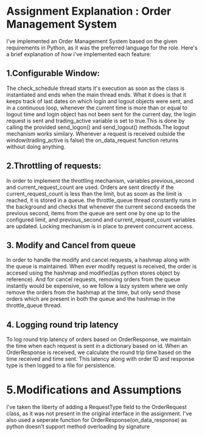# Assignment Explanation : Order Management System
I've implemented an Order Management System based on the given requirements in Python, as it was the preferred language for the role. Here's a brief explanation of how i've implemented each feature:

## 1.Configurable Window:
The check_schedule thread starts it's execution as soon as the class is instantiated and ends when the main thread ends. What it does is that it keeps track of last dates on which login and logout objects were sent, and in a continuous loop, whenever the current time is more than or equal to logout time and login object has not been sent for the current day, the login request is sent and trading_active variable is set to true.This is done by calling the provided send_logon() and send_logout() methods.The logout mechanism works similary.
Whenever a request is received outside the window(trading_active is false) the on_data_request function returns without doing anything.

## 2.Throttling of requests:
In order to implement the throttling mechanism, variables previous_second and current_request_count are used. Orders are sent directly if the current_request_count is less than the limit, but as soom as the limit is reached, it is stored in a queue. the throttle_queue thread constantly runs in the background and checks that whenever the current second exceeds the previous second, items from the queue are sent one by one up to the configured limit, and previous_second and current_request_count variables are updated. Locking mechanism is in place to prevent concurrent access.

## 3. Modify and Cancel from queue
In order to handle the modify and cancel requests, a hashmap along with the queue is maintained. When ever modify request is received, the order is accesed using the hashmap and modified(as python stores object by reference). 
And for cancel requests, removing orders from the queue instantly would be expensive, so we follow a lazy system where we only remove the orders from the hashmap at the time, but only send those orders which are present in both the queue and the hashmap in the throttle_queue thread.

## 4. Logging round trip latency
To log round trip latency of orders based on OrderResponse, we maintain the time when each request is sent in a dictionary based on id. When an OrderResponse is received, we calculate the round trip time based on the time received and time sent. This latency along with order ID and response type is then logged to a file for persistence.


# 5.Modifications and Assumptions
I've taken the liberty of adding a RequestType field to the OrderRequest class, as it was not present in the original interface in the assignment. I've also used a seperate function for OrderResponse(on_data_response) as python doesn't support method overloading by signature